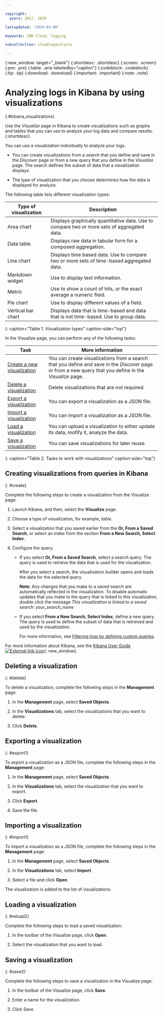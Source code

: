 ```yaml
---

copyright:
  years: 2017, 2019

lastupdated: "2019-03-06"

keywords: IBM Cloud, logging

subcollection: cloudloganalysis

---
```


{:new_window: target="_blank"}
{:shortdesc: .shortdesc}
{:screen: .screen}
{:pre: .pre}
{:table: .aria-labeledby="caption"}
{:codeblock: .codeblock}
{:tip: .tip}
{:download: .download}
{:important: .important}
{:note: .note}

# Analyzing logs in Kibana by using visualizations 
{:#kibana_visualizations}

Use the *Visualize* page in Kibana to create visualizations such as graphs and tables that you can use to analyze your log data and compare results. 
{:shortdesc}

You can use a visualization individually to analyze your logs. 

* You can create visualizations from a search that you define and save in the *Discover* page or from a new query that you define in the *Visualize* page. The search defines the subset of data that a visualization displays.

* The type of visualization that you choose determines how the data is displayed for analysis.

The following table lists different visualization types:

| Type of visualization | Description |
|-----------------------|-------------|
| Area chart | Displays graphically quantitative data. Use to compare two or more sets of aggregated data. |
| Data table | Displays raw data in tabular form for a composed aggregation. |
| Line chart | Displays time based data. Use to compare two or more sets of time-based aggregated data. |
| Markdown widget | Use to display text information. |
| Metric | Use to show a count of hits, or the exact average a numeric field. |
| Pie chart | Use to display different values of a field. | 
| Vertical bar chart | Displays data that is time-based and data that is not time-based. Use to group data. |
{: caption="Table 1. Visualization types" caption-side="top"}

In the Visualize page, you can perform any of the following tasks:

| Task | More information |
|------|------------------|
| [Create a new visualization](/docs/services/CloudLogAnalysis/kibana/kibana_visualizations.html#create) | You can create visualizations from a search that you define and save in the *Discover* page or from a new query that you define in the *Visualize* page. |
| [Delete a visualization](/docs/services/CloudLogAnalysis/kibana/kibana_visualizations.html#delete) | Delete visualizations that are not required. |
| [Export a visualization](/docs/services/CloudLogAnalysis/kibana/kibana_visualizations.html#export) | You can export a visualization as a JSON file.  |
| [Import a visualization](/docs/services/CloudLogAnalysis/kibana/kibana_visualizations.html#import1) | You can import a visualization as a JSON file.  |
| [Load a visualization](/docs/services/CloudLogAnalysis/kibana/kibana_visualizations.html#reload2) | You can upload a visualization to either update its data, mofify it, analyze the data. |
| [Save a visualization](/docs/services/CloudLogAnalysis/kibana/kibana_visualizations.html#save2) | You can save visualizations for later reuse. |
{: caption="Table 2. Tasks to work with visualizations" caption-side="top"}


## Creating visualizations from queries in Kibana
{: #create}

Complete the following steps to create a visualization from the Visualize page:

1. Launch Kibana, and then, select the **Visualize** page.

2. Choose a type of visualization, for example, *table*.

3. Select a visualization that you saved earlier from the **Or, From a Saved Search**, or select an index from the section **From a New Search, Select Index**.

4. Configure the query.

    * If you select **Or, From a Saved Search**, select a search query. The query is used to retrieve the data that is used for the visualization. 
	
	    After you select a search, the visualization builder opens and loads the data for the selected query. 
		
		**Note**: Any changes that you make to a saved search are automatically reflected in the visualization. To disable automatic updates that you make to the query that is linked to this visualization, double click the message *This visualization is linked to a saved search: your_search_name* 

    * If you select **From a New Search, Select Index**, define a new query. The query is used to define the subset of data that is retrieved and used by  the visualization.

        For more information, see [Filtering logs by defining custom queries](/docs/services/CloudLogAnalysis/kibana/define_search.html#define_search).

For more information about Kibana, see the [Kibana User Guide ![External link icon](../../../icons/launch-glyph.svg "External link icon")](https://www.elastic.co/guide/en/kibana/5.1/index.html){: new_window}.


## Deleting a visualization
{: #delete}

To delete a visualization, complete the following steps in the **Management** page:

1. In the **Management** page, select **Saved Objects**.

2. In the **Visualizations** tab, select the visualizations that you want to delete.

3. Click **Delete**.


## Exporting a visualization
{: #export1}

To export a visualization as a JSON file, complete the following steps in the **Management** page:

1. In the **Management** page, select **Saved Objects**.

2. In the **Visualizations** tab, select the visualization that you want to export.

3. Click **Export**.

4. Save the file.

## Importing a visualization
{: #import1}

To import a visualization as a JSON file, complete the following steps in the **Management** page:

1. In the **Management** page, select **Saved Objects**.

2. In the **Visualizations** tab, select **Import**.

3. Select a file and click **Open**.

The visualization is added to the list of visualizations.


 
## Loading a visualization
{: #reload2}

Complete the following steps to load a saved visualization:

1. In the toolbar of the Visualize page, click **Open**.

2. Select the visualization that you want to load. 


## Saving a visualization
{: #save2}

Complete the following steps to save a visualization in the Visualize page:

1. In the toolbar of the Visualize page, click **Save**.

2. Enter a name for the visualization.

3. Click Save. 


